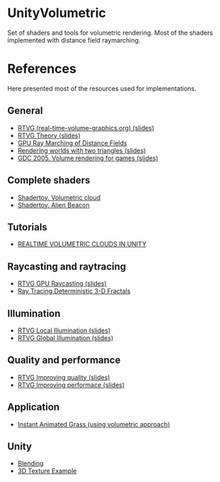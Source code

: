 # UnityVolumetric
Set of shaders and tools for volumetric rendering. Most of the shaders implemented with distance field raymarching.

# References
Here presented most of the resources used for implementations.

## General
 * [RTVG (real-time-volume-graphics.org) (slides)](http://www.real-time-volume-graphics.org/?page_id=28)
 * [RTVG Theory (slides)](http://www.cg.informatik.uni-siegen.de/data/Tutorials/EG2006/RTVG01_Theory.pdf)
 * [GPU Ray Marching of Distance Fields](http://www2.compute.dtu.dk/pubdb/views/edoc_download.php/6392/pdf/imm6392.pdf)
 * [Rendering worlds with two triangles (slides)](http://www.iquilezles.org/www/material/nvscene2008/rwwtt.pdf)
 * [GDC 2005. Volume rendering for games (slides)](http://http.download.nvidia.com/developer/presentations/2005/GDC/Sponsored_Day/GDC_2005_VolumeRenderingForGames.pdf)

## Complete shaders
 * [Shadertoy. Volumetric cloud](https://www.shadertoy.com/view/4ldGRf)
 * [Shadertoy. Alien Beacon](https://www.shadertoy.com/view/ld2SzK)

## Tutorials
 * [REALTIME VOLUMETRIC CLOUDS IN UNITY](http://www.blog.sirenix.net/blog/realtime-volumetric-clouds-in-unity)

## Raycasting and raytracing
 * [RTVG GPU Raycasting (slides)](http://www.cg.informatik.uni-siegen.de/data/Tutorials/EG2006/RTVG04_GPU_Raycasting.pdf)
 * [Ray Tracing Deterministic 3-D Fractals](http://graphics.cs.illinois.edu/sites/default/files/rtqjs.pdf)

## Illumination
 * [RTVG Local Illumination (slides)](http://www.cg.informatik.uni-siegen.de/data/Tutorials/EG2006/RTVG06_LocalIllumination.pdf)
 * [RTVG Global Illumination (slides)](http://www.cg.informatik.uni-siegen.de/data/Tutorials/EG2006/RTVG07_GlobalIllumination.pdf)

## Quality and performance
 * [RTVG Improving quality (slides)](http://www.cg.informatik.uni-siegen.de/data/Tutorials/EG2006/RTVG09_ImprovingQuality.pdf)
 * [RTVG Improving performace (slides)](http://www.cg.informatik.uni-siegen.de/data/Tutorials/EG2006/RTVG08_ImprovingPerformance.pdf)

## Application
 * [Instant Animated Grass (using volumetric approach)](https://www.cg.tuwien.ac.at/research/publications/2007/Habel_2007_IAG/Habel_2007_IAG-Preprint.pdf)

## Unity
 * [Blending](https://docs.unity3d.com/Manual/SL-Blend.html)
 * [3D Texture Example](https://forum.unity3d.com/threads/unity-4-3d-textures-volumes.148605/)